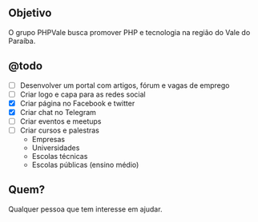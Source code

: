 ## Objetivo
O grupo PHPVale busca promover PHP e tecnologia na região do Vale do Paraíba.

## @todo
- [ ] Desenvolver um portal com artigos, fórum e vagas de emprego
- [ ] Criar logo e capa para as redes social
- [x] Criar página no Facebook e twitter
- [x] Criar chat no Telegram
- [ ] Criar eventos e meetups
- [ ] Criar cursos e palestras
	- Empresas
	- Universidades
	- Escolas técnicas
	- Escolas públicas (ensino médio)
 
## Quem?
Qualquer pessoa que tem interesse em ajudar.
